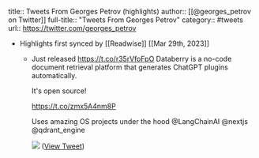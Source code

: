 title:: Tweets From Georges Petrov (highlights)
author:: [[@georges_petrov on Twitter]]
full-title:: "Tweets From Georges Petrov"
category:: #tweets
url:: https://twitter.com/georges_petrov

- Highlights first synced by [[Readwise]] [[Mar 29th, 2023]]
	- Just released https://t.co/r35rVfoFpO
	  Databerry is a no-code document retrieval platform that generates ChatGPT plugins automatically. 
	  
	  It's open source!
	  
	  https://t.co/zmx5A4nm8P
	  
	  Uses amazing OS projects under the hood
	  @LangChainAI 
	  @nextjs 
	  @qdrant_engine 
	  
	  ![](https://pbs.twimg.com/media/FsULIAgXoAA7DxN.jpg) ([View Tweet](https://twitter.com/georges_petrov/status/1640730046322159617))